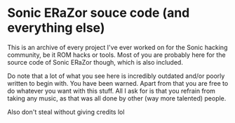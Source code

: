 # Sonic ERaZor souce code (and everything else)
This is an archive of every project I've ever worked on for the Sonic hacking community, be it ROM hacks or tools. Most of you are probably here for the source code of Sonic ERaZor though, which is also included.

Do note that a lot of what you see here is incredibly outdated and/or poorly written to begin with. You have been warned. Apart from that you are free to do whatever you want with this stuff. All I ask for is that you refrain from taking any music, as that was all done by other (way more talented) people.

Also don't steal without giving credits lol